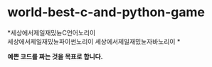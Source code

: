 # world-best-c-and-python-game
*세상에서제일재밌뉸C언어노리이   
세상에서제일재밌뉸파이썬노리이
세상에서제일재밌뉸자바노리이
*   

**예쁜 코드를 짜는 것을 목표로 합니다.**
